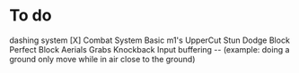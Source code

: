 # To do
dashing system [X]
Combat System
    Basic m1's
    UpperCut
    Stun
    Dodge
    Block
        Perfect Block
    Aerials
    Grabs
    Knockback
    Input buffering -- (example: doing a ground only move while in air close to the ground)


